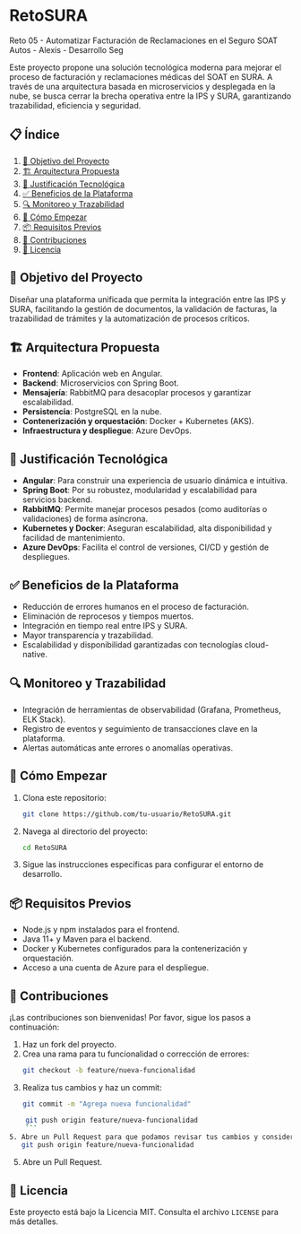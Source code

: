 # RetoSURA

Reto 05 - Automatizar Facturación de Reclamaciones en el Seguro SOAT Autos - Alexis - Desarrollo Seg

Este proyecto propone una solución tecnológica moderna para mejorar el proceso de facturación y reclamaciones médicas del SOAT en SURA. A través de una arquitectura basada en microservicios y desplegada en la nube, se busca cerrar la brecha operativa entre la IPS y SURA, garantizando trazabilidad, eficiencia y seguridad.

## 📋 Índice

1. [🎯 Objetivo del Proyecto](#-objetivo-del-proyecto)
2. [🏗️ Arquitectura Propuesta](#️-arquitectura-propuesta)
3. [🧠 Justificación Tecnológica](#-justificación-tecnológica)
4. [✅ Beneficios de la Plataforma](#-beneficios-de-la-plataforma)
5. [🔍 Monitoreo y Trazabilidad](#-monitoreo-y-trazabilidad)
6. [🚀 Cómo Empezar](#-cómo-empezar)
7. [📦 Requisitos Previos](#-requisitos-previos)
8. [🤝 Contribuciones](#-contribuciones)
9. [📄 Licencia](#-licencia)

## 🎯 Objetivo del Proyecto

Diseñar una plataforma unificada que permita la integración entre las IPS y SURA, facilitando la gestión de documentos, la validación de facturas, la trazabilidad de trámites y la automatización de procesos críticos.

## 🏗️ Arquitectura Propuesta

- **Frontend**: Aplicación web en Angular.
- **Backend**: Microservicios con Spring Boot.
- **Mensajería**: RabbitMQ para desacoplar procesos y garantizar escalabilidad.
- **Persistencia**: PostgreSQL en la nube.
- **Contenerización y orquestación**: Docker + Kubernetes (AKS).
- **Infraestructura y despliegue**: Azure DevOps.

## 🧠 Justificación Tecnológica

- **Angular**: Para construir una experiencia de usuario dinámica e intuitiva.
- **Spring Boot**: Por su robustez, modularidad y escalabilidad para servicios backend.
- **RabbitMQ**: Permite manejar procesos pesados (como auditorías o validaciones) de forma asíncrona.
- **Kubernetes y Docker**: Aseguran escalabilidad, alta disponibilidad y facilidad de mantenimiento.
- **Azure DevOps**: Facilita el control de versiones, CI/CD y gestión de despliegues.

## ✅ Beneficios de la Plataforma

- Reducción de errores humanos en el proceso de facturación.
- Eliminación de reprocesos y tiempos muertos.
- Integración en tiempo real entre IPS y SURA.
- Mayor transparencia y trazabilidad.
- Escalabilidad y disponibilidad garantizadas con tecnologías cloud-native.

## 🔍 Monitoreo y Trazabilidad

- Integración de herramientas de observabilidad (Grafana, Prometheus, ELK Stack).
- Registro de eventos y seguimiento de transacciones clave en la plataforma.
- Alertas automáticas ante errores o anomalías operativas.

## 🚀 Cómo Empezar

1. Clona este repositorio:
   ```bash
   git clone https://github.com/tu-usuario/RetoSURA.git
   ```
2. Navega al directorio del proyecto:
   ```bash
   cd RetoSURA
   ```
3. Sigue las instrucciones específicas para configurar el entorno de desarrollo.

## 📦 Requisitos Previos

- Node.js y npm instalados para el frontend.
- Java 11+ y Maven para el backend.
- Docker y Kubernetes configurados para la contenerización y orquestación.
- Acceso a una cuenta de Azure para el despliegue.

## 🤝 Contribuciones

¡Las contribuciones son bienvenidas! Por favor, sigue los pasos a continuación:

1. Haz un fork del proyecto.
2. Crea una rama para tu funcionalidad o corrección de errores:
   ```bash
   git checkout -b feature/nueva-funcionalidad
   ```
3. Realiza tus cambios y haz un commit:
   ```bash
   git commit -m "Agrega nueva funcionalidad"
   ```
```bash
    git push origin feature/nueva-funcionalidad
    ```
5. Abre un Pull Request para que podamos revisar tus cambios y considerar su integración en el proyecto principal. Esto nos ayuda a mejorar continuamente la plataforma y a mantenerla actualizada con las mejores prácticas.```bash
   git push origin feature/nueva-funcionalidad
   ```

5. Abre un Pull Request.

## 📄 Licencia

Este proyecto está bajo la Licencia MIT. Consulta el archivo `LICENSE` para más detalles.